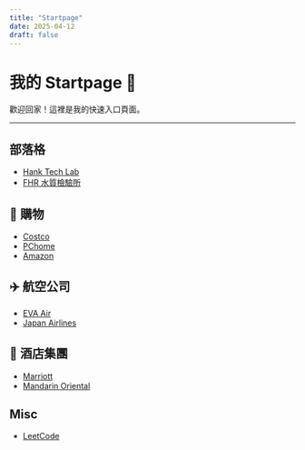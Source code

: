 ```yaml
---
title: "Startpage"
date: 2025-04-12
draft: false
---
```


# 我的 Startpage 🚀

歡迎回家！這裡是我的快速入口頁面。

---
## 部落格
- <a href="https://hanketgithub.github.io/" target="_blank">Hank Tech Lab</a>
- <a href="https://hanketgoog.blogspot.com/" target="_blank">FHR 水質檢驗所</a>

## 🛒 購物
- <a href="https://costco.com.tw/" target="_blank">Costco</a>
- <a href="https://24h.pchome.com.tw/" target="_blank">PChome</a>
- <a href="https://amazon.com/" target="_blank">Amazon</a>

## ✈️ 航空公司
- <a href="https://www.evaair.com/" target="_blank">EVA Air</a>
- <a href="https://www.jal.co.jp/tw/zhtw/" target="_blank">Japan Airlines</a>

## 🏨 酒店集團
- <a href="https://www.marriott.com/" target="_blank">Marriott</a>
- <a href="https://www.mandarinoriental.com/" target="_blank">Mandarin Oriental</a>

## Misc
- <a href="https://leetcode.com/" target="_blank">LeetCode</a>